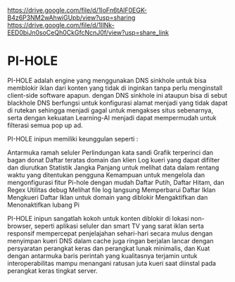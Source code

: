 https://drive.google.com/file/d/1IoFn6tAlF0EGK-B4z6P3NM2wAhwiGUpb/view?usp=sharing
https://drive.google.com/file/d/1IlNk-EED0biJn0soCeQh0CkGfcNcnJ0f/view?usp=share_link

# PI-HOLE
PI-HOLE adalah engine yang menggunakan DNS sinkhole untuk bisa memblokir iklan dari konten yang tidak di inginkan tanpa perlu menginstall client-side software apapun.
dengan DNS sinkhole ini ataupun bisa di sebut blackhole DNS berfungsi untuk konfigurasi alamat menjadi yang tidak dapat di rutekan sehingga menjadi gagal untuk mengakses
situs sebenarnya, serta dengan kekuatan Learning-AI menjadi dapat mempermudah untuk filterasi semua pop up ad. 

PI-HOLE inipun memiliki keunggulan seperti :

Antarmuka ramah seluler
Perlindungan kata sandi
Grafik terperinci dan bagan donat
Daftar teratas domain dan klien
Log kueri yang dapat difilter dan diurutkan
Statistik Jangka Panjang untuk melihat data dalam rentang waktu yang ditentukan pengguna
Kemampuan untuk mengelola dan mengonfigurasi fitur Pi-hole dengan mudah
Daftar Putih, Daftar Hitam, dan Regex
Utilitas debug
Melihat file log langsung
Memperbarui Daftar Iklan
Mengkueri Daftar Iklan untuk domain yang diblokir
Mengaktifkan dan Menonaktifkan lubang Pi

PI-HOLE inipun sangatlah kokoh untuk konten diblokir di lokasi non-browser, seperti aplikasi seluler dan smart TV yang sarat iklan serta responsif mempercepat
penjelajahan sehari-hari secara mulus dengan menyimpan kueri DNS dalam cache juga ringan berjalan lancar dengan persyaratan perangkat keras dan perangkat lunak minimalis,
dan Kuat dengan antarmuka baris perintah yang kualitasnya terjamin untuk interoperabilitas mampu menangani ratusan juta kueri saat diinstal pada perangkat keras
tingkat server.

